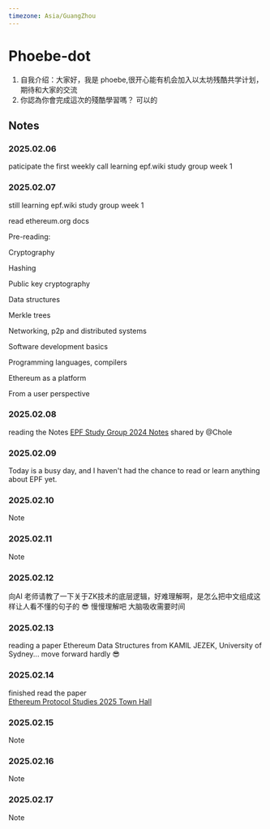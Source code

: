 ```yaml
---
timezone: Asia/GuangZhou
---
```


# Phoebe-dot

1. 自我介绍：大家好，我是 phoebe,很开心能有机会加入以太坊残酷共学计划，期待和大家的交流
2. 你認為你會完成這次的殘酷學習嗎？ 可以的

## Notes

<!-- Content_START -->

### 2025.02.06

paticipate the first weekly call 
learning epf.wiki study group week 1 

### 2025.02.07

still learning epf.wiki study group week 1 

read ethereum.org docs 

Pre-reading:

Cryptography

Hashing

Public key cryptography

Data structures

Merkle trees

Networking, p2p and distributed systems

Software development basics

Programming languages, compilers

Ethereum as a platform

From a user perspective


### 2025.02.08

reading the Notes <a href="https://hackmd.io/@chloezhux/epfsg_notes"> EPF Study Group 2024 Notes</a> shared by @Chole

### 2025.02.09

Today is a busy day, and I haven't had the chance to read or learn anything about EPF yet.

### 2025.02.10

Note

### 2025.02.11

Note

### 2025.02.12

向AI 老师请教了一下关于ZK技术的底层逻辑，好难理解啊，是怎么把中文组成这样让人看不懂的句子的 😎 慢慢理解吧 大脑吸收需要时间

### 2025.02.13

reading a paper Ethereum Data Structures from KAMIL JEZEK, University of Sydney...  move forward hardly 😎 

### 2025.02.14

finished read the paper  
 <a href="https://www.youtube.com/watch?v=7L1270CWjXw"> Ethereum Protocol Studies 2025 Town Hall</a> 
 
### 2025.02.15

Note

### 2025.02.16

Note

### 2025.02.17

Note

<!-- Content_END -->
